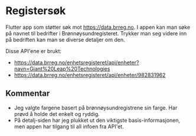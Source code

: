 # Registersøk

Flutter app som støtter søk mot https://data.brreg.no.
I appen kan man søke på navnet til bedrifter i Brønnøysundregisteret. Trykker man seg videre inn på bedriften kan man se diverse detaljer om den. 

Disse API'ene er brukt:
- https://data.brreg.no/enhetsregisteret/api/enheter?navn=Giant%20Leap%20Technologies
- https://data.brreg.no/enhetsregisteret/api/enheter/982831962

## Kommentar
- Jeg valgte fargene basert på brønnøysundregistrene sin farge. Har prøvd å holde det enkelt og ryddig.
- På detalj-siden har jeg plukket ut den viktigste basis-informasjonen, men appen har tilgang til all infoen fra API'et.
